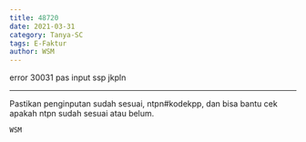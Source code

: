 ```yaml
---
title: 48720
date: 2021-03-31
category: Tanya-SC
tags: E-Faktur
author: WSM
---
```


error 30031 pas input ssp jkpln

---

Pastikan penginputan sudah sesuai, ntpn#kodekpp, dan bisa bantu cek apakah ntpn sudah sesuai atau belum.

`WSM`
